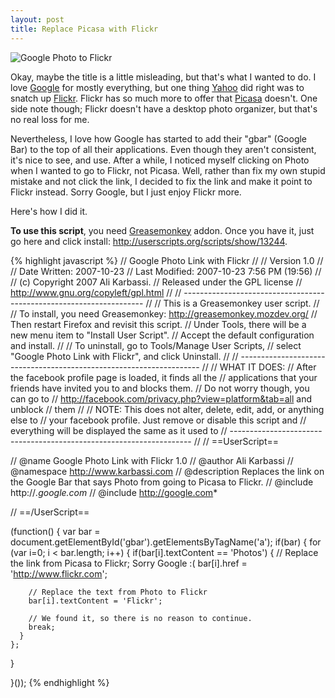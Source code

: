 ```yaml
--- 
layout: post
title: Replace Picasa with Flickr
---
```

![Google Photo to Flickr](http://farm3.static.flickr.com/2175/1718251239_dbb09cf800_o.png)

Okay, maybe the title is a little misleading, but that's what I wanted to do. I love [Google](http://www.google.com) for mostly everything, but one thing [Yahoo](http://www.yahoo.com) did right was to snatch up [Flickr](http://www.flickr.com). Flickr has so much more to offer that [Picasa](http://picasaweb.google.com/) doesn't. One side note though; Flickr doesn't have a desktop photo organizer, but that's no real loss for me.

Nevertheless, I love how Google has started to add their "gbar" (Google Bar) to the top of all their applications. Even though they aren't consistent, it's nice to see, and use. After a while, I noticed myself clicking on Photo when I wanted to go to Flickr, not Picasa. Well, rather than fix my own stupid mistake and not click the link, I decided to fix the link and make it point to Flickr instead. Sorry Google, but I just enjoy Flickr more.

Here's how I did it.

**To use this script**, you need [Greasemonkey](https://addons.mozilla.org/en-US/firefox/addon/748) addon. Once you have it, just go here and click install: <http://userscripts.org/scripts/show/13244>.

{% highlight javascript %}
// Google Photo Link with Flickr
//
// Version 1.0
//
// Date Written: 2007-10-23
// Last Modified: 2007-10-23 7:56 PM (19:56)
//
// (c) Copyright 2007 Ali Karbassi.
// Released under the GPL license
// http://www.gnu.org/copyleft/gpl.html
//
// --------------------------------------------------------------------
//
// This is a Greasemonkey user script.
//
// To install, you need Greasemonkey: http://greasemonkey.mozdev.org/
// Then restart Firefox and revisit this script.
// Under Tools, there will be a new menu item to "Install User Script".
// Accept the default configuration and install.
//
// To uninstall, go to Tools/Manage User Scripts,
// select "Google Photo Link with Flickr", and click Uninstall.
//
// --------------------------------------------------------------------
//
// WHAT IT DOES:
// After the facebook profile page is loaded, it finds all the
// applications that your friends have invited you to and blocks them.
// Do not worry though, you can go to
// http://facebook.com/privacy.php?view=platform&tab=all and unblock
// them
//
// NOTE: This does not alter, delete, edit, add, or anything else to
//       your facebook profile. Just remove or disable this script and
//       everything will be displayed the same as it used to
// --------------------------------------------------------------------
//
// ==UserScript==

// @name        Google Photo Link with Flickr 1.0
// @author      Ali Karbassi
// @namespace   http://www.karbassi.com
// @description Replaces the link on the Google Bar that says Photo from going to Picasa to Flickr.
// @include     http://*.google.com*
// @include     http://google.com*

// ==/UserScript==

(function()
{
  var bar = document.getElementById('gbar').getElementsByTagName('a');
  if(bar)
  {
    for (var i=0; i < bar.length; i++)
    {
      if(bar[i].textContent == 'Photos')
      {
        // Replace the link from Picasa to Flickr; Sorry Google :(
        bar[i].href = 'http://www.flickr.com';

        // Replace the text from Photo to Flickr
        bar[i].textContent = 'Flickr';

        // We found it, so there is no reason to continue.
        break;
      }
    };
  }

}());
{% endhighlight %}
